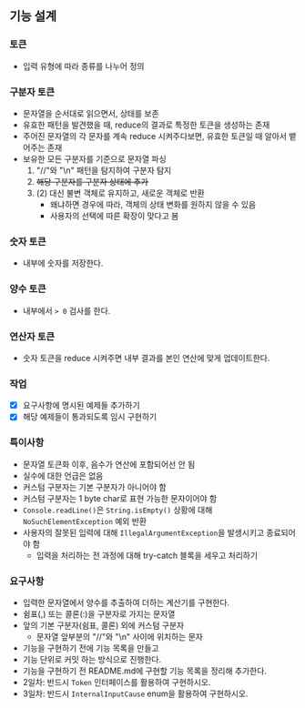 ## 기능 설계

### 토큰

- 입력 유형에 따라 종류를 나누어 정의

### 구분자 토큰

- 문자열을 순서대로 읽으면서, 상태를 보존
- 유효한 패턴을 발견했을 때, reduce의 결과로 특정한 토큰을 생성하는 존재
- 주어진 문자열의 각 문자를 계속 reduce 시켜주다보면, 유효한 토큰일 때 알아서 뱉어주는 존재
- 보유한 모든 구분자를 기준으로 문자열 파싱
  1. "//"와 "\n" 패턴을 탐지하여 구분자 탐지
  2. ~~해당 구분자를 구분자 상태에 추가~~
  3. (2) 대신 불변 객체로 유지하고, 새로운 객체로 반환
     - 왜냐하면 경우에 따라, 객체의 상태 변화를 원하지 않을 수 있음
     - 사용자의 선택에 따른 확장이 맞다고 봄

### 숫자 토큰

- 내부에 숫자를 저장한다.

### 양수 토큰

- 내부에서 `> 0` 검사를 한다.

### 연산자 토큰

- 숫자 토큰을 reduce 시켜주면 내부 결과를 본인 연산에 맞게 업데이트한다.

### 작업

- [x] 요구사항에 명시된 예제들 추가하기
- [x] 해당 예제들이 통과되도록 임시 구현하기

### 특이사항

- 문자열 토큰화 이후, 음수가 연산에 포함되어선 안 됨
- 실수에 대한 언급은 없음
- 커스텀 구분자는 기본 구분자가 아니어야 함
- 커스텀 구분자는 1 byte char로 표현 가능한 문자이어야 함
- `Console.readLine()`은 `String.isEmpty()` 상황에 대해 `NoSuchElementException` 예외 반환
- 사용자의 잘못된 입력에 대해 `IllegalArgumentException`을 발생시키고 종료되어야 함
  - 입력을 처리하는 전 과정에 대해 try-catch 블록을 세우고 처리하기

### 요구사항

- 입력한 문자열에서 양수를 추출하여 더하는 계산기를 구현한다.
- 쉼표(,) 또는 콜론(:)을 구분자로 가지는 문자열
- 앞의 기본 구분자(쉼표, 콜론) 외에 커스텀 구분자
  - 문자열 앞부분의 "//"와 "\n" 사이에 위치하는 문자
- 기능을 구현하기 전에 기능 목록을 만들고
- 기능 단위로 커밋 하는 방식으로 진행한다.
- 기능을 구현하기 전 README.md에 구현할 기능 목록을 정리해 추가한다.
- 2일차: 반드시 `Token` 인터페이스를 활용하여 구현하시오.
- 3일차: 반드시 `InternalInputCause` enum을 활용하여 구현하시오.
